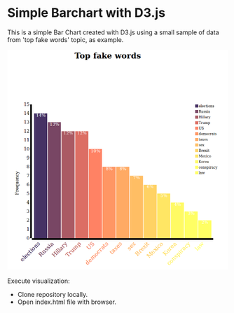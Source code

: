 # Simple Barchart with D3.js
This is a simple Bar Chart created with D3.js using a small sample of data from 'top fake words' topic, as example.

![BarChart](./pictures/simpleD3js_barchart_screenshot.png "Bar Chart Output")

Execute visualization:
- Clone repository locally.
- Open index.html file with browser.
